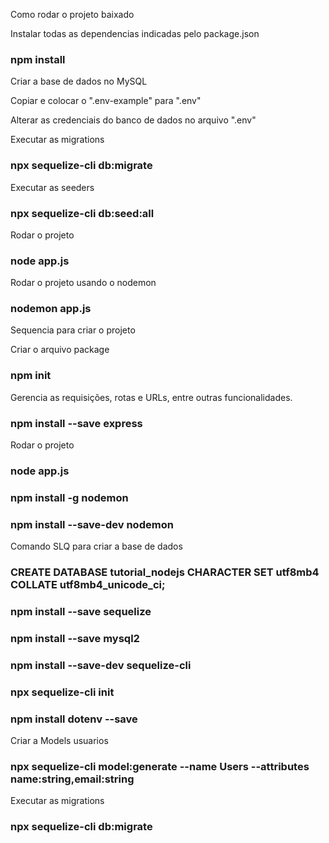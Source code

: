 Como rodar o projeto baixado

Instalar todas as dependencias indicadas pelo package.json

### npm install

Criar a base de dados no MySQL

Copiar e colocar o ".env-example" para ".env"

Alterar as credenciais do banco de dados no arquivo ".env"

Executar as migrations

### npx sequelize-cli db:migrate

Executar as seeders

### npx sequelize-cli db:seed:all

Rodar o projeto

### node app.js

Rodar o projeto usando o nodemon

### nodemon app.js

Sequencia para criar o projeto

Criar o arquivo package

### npm init

Gerencia as requisições, rotas e URLs, entre outras funcionalidades.

### npm install --save express

Rodar o projeto

### node app.js

### npm install -g nodemon

### npm install --save-dev nodemon

Comando SLQ para criar a base de dados

### CREATE DATABASE tutorial_nodejs CHARACTER SET utf8mb4 COLLATE utf8mb4_unicode_ci;

### npm install --save sequelize

### npm install --save mysql2

### npm install --save-dev sequelize-cli

### npx sequelize-cli init

### npm install dotenv --save

Criar a Models usuarios

### npx sequelize-cli model:generate --name Users --attributes name:string,email:string

Executar as migrations

### npx sequelize-cli db:migrate
